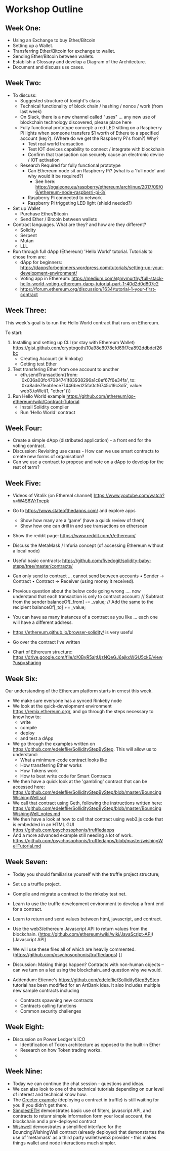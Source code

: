 # Workshop Outline

## Week One:

- Using an Exchange to buy Ether/Bitcoin
- Setting up a Wallet.
- Transferring Ether/Bitcoin for exchange to wallet.
- Sending Ether/Bitcoin between wallets.
- Establish a Glossary and develop a Diagram of the Architecture.
- Document and discuss use cases.

## Week Two:

* To discuss:
  * Suggested structure of tonight's class
  * Technical functionality of block chain / hashing / nonce / work (from last week)
  * On Slack, there is a new channel called "uses" ... any new use of blockchain technology discovered, please place here
  * Fully functional prototype concept: a red LED sitting on a Raspberry Pi lights when someone transfers $1 worth of Ethere to a specified account (key?). (Where do we get the Raspberry Pi's from?) Why?
    * Test real world transaction
    * Test IOT devices capability to connect / integrate with blockchain
    * Confirm that transaction can securely cause an electronic device / IOT activation
  * Research Required for fully functional prototype
    * Can Ethereum node sit on Raspberry Pi? (what is a 'full node' and why would it be required?)
      * See here: https://pgaleone.eu/raspberry/ethereum/archlinux/2017/09/06/ethereum-node-raspberri-pi-3/
    * Raspberry Pi connected to network
    * Raspberry Pi triggeting LED light (shield needed?)
* Set up Wallet
  * Purchase Ether/Bitcoin
  * Send Ether / Bitcoin between wallets
* Contract languages. What are they? and how are they different?
  * Solidity
  * Serpent
  * Mutan
  * LLL
* Run through full dApp (Ethereum) 'Hello World' tutorial. Tutorials to chose from are:
  * dApp for beginners: https://dappsforbeginners.wordpress.com/tutorials/setting-up-your-development-environment/
  * Voting app in Ethereum: https://medium.com/@mvmurthy/full-stack-hello-world-voting-ethereum-dapp-tutorial-part-1-40d2d0d807c2
  * https://forum.ethereum.org/discussion/1634/tutorial-1-your-first-contract


## Week Three:

This week's goal is to run the Hello World contract that runs on Ethereum.

To start:
1) Installing and setting up CLI (or stay with Ethereum Wallet) https://gist.github.com/cryptogoth/10a98e8078cfd69f7ca892ddbdcf26bc
   * Creating Account (in Rinkoby)
   * Getting test Ether
2) Test transfering Ether from one account to another
   * eth.sendTransaction({from: '0x036a03fc47084741f83938296a1c8ef67f6e34fa', to: '0xa8ade7feab1ece71446bed25fa0cf6745c19c3d5', value: web3.toWei(1, "ether")})
3) Run Hello World example https://github.com/ethereum/go-ethereum/wiki/Contract-Tutorial
   * Install Solidity compiler
   * Run 'Hello World' contract

## Week Four:
- Create a simple dApp (distributed application) - a front end for the voting contract.
- Discussion: Revisiting use cases - How can we use smart contracts to create new forms of organisation?
- Can we use a contract to propose and vote on a dApp to develop for the rest of term?

## Week Five:

- Videos of Vitalik (on Ethereal channel) https://www.youtube.com/watch?v=W4S6WrTnepk

- Go to https://www.stateofthedapps.com/ and explore apps
	- Show how many are a ‘game’ (have a quick review of them)
	- Show how one can drill in and see transactions on etherscan

- Show the reddit page: https://www.reddit.com/r/ethereum/

- Discuss the MetaMask / Infuria concept (of accessing Ethereum without a local node)

- Useful basic contracts: https://github.com/fivedogit/solidity-baby-steps/tree/master/contracts/

- Can only send to contract … cannot send between accounts
	•	Sender -> Contract
	•	Contract -> Receiver (using money it received).

- Previous question about the below code going wrong …. now understand that each transaction is only to contract account:
        // Subtract from the sender
        balanceOf[_from] -= _value;
        // Add the same to the recipient
        balanceOf[_to] += _value;

- You can have as many instances of a contract as you like … each one will have a different address.

- https://ethereum.github.io/browser-solidity/ is very useful

- Go over the contract I’ve written

- Chart of Ethereum structure: https://drive.google.com/file/d/0ByR5ajtUjzNQeGJ6ajkxWGU5ckE/view?usp=sharing



## Week Six:

Our understanding of the Ethereum platform starts in ernest this week.

- We make sure everyone has a synced Rinkeby node
- We look at the quick-development environment https://remix.ethereum.org/, and go through the steps necessary to know how to:
  - write
  - compile
  - deploy
  - and test a dApp 
- We go through the examples written on https://github.com/edeleflie/SollidityStepByStep. This will allow us to understand:
  - What a minimum-code contract looks like
  - How transferring Ether works
  - How Tokens work
  - How to best write code for Smart Contracts 
- We then have a quick look at the 'gambling' contract that can be accessed here: https://github.com/edeleflie/SollidityStepByStep/blob/master/BouncingWishingWell.sol
- We call that contract using Geth, following the instructions written here: https://github.com/edeleflie/SollidityStepByStep/blob/master/BouncingWishingWell_notes.md
- We then have a look at how to call that contract using web3.js code that is embedded in an HTML GUI
https://github.com/psychosophonis/truffledapps
- And a more advanced example still needing a lot of work.
https://github.com/psychosophonis/truffledapps/blob/master/wishingWellTutorial.md

## Week Seven:

- Today you should familiarise yourself with the truffle project structure;
- Set up a truffle project.
- Compile and migrate a contract to the rinkeby test net.
- Learn to use the truffle development environment to develop a front end for a contract.
- Learn to return and send values between html, javascript, and contract.
- Use the web3/ethereum Javascript API to return values from the blockchain. (https://github.com/ethereum/wiki/wiki/JavaScript-API)[Javascript API]
- We will use these files all of which are heavily commented. (https://github.com/psychosophonis/truffledapps) []
- Discussion: Making things happen? Contracts with non-human objects – can we turn on a led using the blockchain..and question why we would.

- Addendum: Etienne's https://github.com/edeleflie/SollidityStepByStep tutorial has been modified for an ArtBank idea. It also includes multiple new sample contracts including
  - Contracts spawning new contracts
  - Contracts calling functions 
  - Common security challenges

## Week Eight:

 - Discussion on Power Ledger's ICO
   - Identification of Token architecture as opposed to the built-in Ether
   - Research on how Token trading works.
   - 

## Week Nine:

- Today we can continue the chat session - questions and ideas.
- We can also look to one of the technical tutorials depending on our level of interest and technical know how.
- The [Greeter example](https://github.com/psychosophonis/truffledapps/blob/master/README.md) (deploying a contract in truffle) is still waiting for you if you didn't get there.
- [SimplestETH](https://github.com/psychosophonis/simplestEth/) demonstrates basic use of filters, javascript API, and contracts to retunr simple information form your local account, the blockchain and a pre-deployed contract 
- [Wishwell](https://github.com/psychosophonis/wishwellweb/) demonstrates a simplified interface for the BouncingWishingWell contract (already deployed) that demonstartes the use of 'metamask' as a third party wallet/web3 provider - this makes things wallet and node interactions much simpler.



